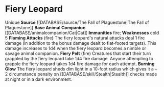 ﻿---
id: '1'
name: Fiery Leopard
rarity: Unique
rus_type_level: null
source: '[[DATABASE/source/The Fall of Plaguestone|The Fall of Plaguestone]]'
trait:
- '[[DATABASE/trait/Unique|Unique]]'
type: Unique Animal Companion

---
# Fiery Leopard

<span class="trait-unique item-trait">Unique</span>
**Source** [[DATABASE/source/The Fall of Plaguestone|The Fall of Plaguestone]]
**Base Animal Companion** [[DATABASE/animalcompanion/Cat|Cat]]
**Immunities** fire; **Weaknesses** cold 5
**Flaming Attacks** (fire) The fiery leopard's natural attacks deal 1 fire damage (in addition to the bonus damage dealt to flat-footed targets). This damage increases to 1d4 when the fiery leopard becomes a nimble or savage animal companion.
**Fiery Pelt** (fire) Creatures that start their turn grappled by the fiery leopard take 1d4 fire damage. Anyone attempting to grapple the fiery leopard takes 1d4 fire damage for each attempt.
**Burning Glow** The fiery leopard sheds dim light in a 10-foot radius which gives it a –2 circumstance penalty on [[DATABASE/skill/Stealth|Stealth]] checks made at night or in a dark environment.